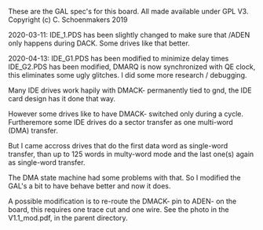 These are the GAL spec's for this board. All made available under GPL V3. Copyright (c) C. Schoenmakers 2019


2020-03-11: IDE_1.PDS has been slightly changed to make sure that /ADEN only happens during DACK. Some drives like that better.

2020-04-13: IDE_G1.PDS has been modified to minimize delay times
IDE_G2.PDS has been modified, DMARQ is now synchronized with QE clock, this eliminates some ugly glitches. I did some more research / debugging. 

Many IDE drives work hapily with DMACK- permanently tied to gnd, the IDE card design has it done that way. 

However some drives like to have DMACK- switched only during a cycle. Furtheremore some IDE drives do a sector transfer as one multi-word (DMA) transfer. 

But I came accross drives that do the first data word as single-word transfer, than up to 125 words in multy-word mode and the last one(s) again as single-word transfer. 

The DMA state  machine had some problems with that. So I modified the GAL's a bit to have behave better and now it does. 

A possible modification is to re-route the DMACK- pin to ADEN- on the board, this requires one trace cut and one wire. See the photo in the V1.1_mod.pdf, in the parent directory.

